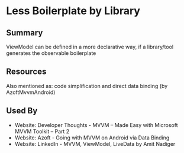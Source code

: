 # Less Boilerplate by Library

## Summary
ViewModel can be defined in a more declarative way, if a library/tool generates the observable boilerplate

## Resources
Also mentioned as: code simplification and direct data binding (by AzoftMvvmAndroid)


## Used By
* Website: Developer Thoughts - MVVM – Made Easy with Microsoft MVVM Toolkit – Part 2
* Website: Azoft - Going with MVVM on Android via Data Binding
* Website: LinkedIn - MVVM, ViewModel, LiveData by Amit Nadiger

